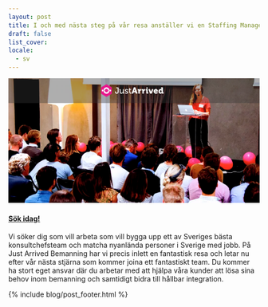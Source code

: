 ```yaml
---
layout: post
title: I och med nästa steg på vår resa anställer vi en Staffing Manager med ansvar för arbetarjobb
draft: false
list_cover:
locale:
  - sv
---
```


![Staffing Manager](/assets/images/blog/staff.png)

#### [Sök idag!](https://careers.justarrived.se/jobs/32414)

Vi söker dig som vill arbeta som vill bygga upp ett av Sveriges bästa konsultchefsteam och matcha nyanlända personer i Sverige med jobb. På Just Arrived Bemanning har vi precis inlett en fantastisk resa och letar nu efter vår nästa stjärna som kommer joina ett fantastiskt team. Du kommer ha stort eget ansvar där du arbetar med att hjälpa våra kunder att lösa sina behov inom bemanning och samtidigt bidra till hållbar integration.




{% include blog/post_footer.html %}

